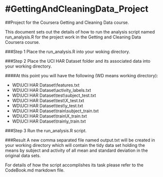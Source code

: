#GettingAndCleaningData_Project
==============================

##Project for the Coursera Getting and Cleaning Data course.

This document sets out the details of how to run the analysis script
named run_analysis.R for the project work in the Getting and Cleaning Data Coursera course.

###Step 1
Place the run_analysis.R into your woking directory.

###Step 2
Place the UCI HAR Dataset folder and its associated data into your working directory.

####At this point you will have the following (WD means working directory):

- WD\UCI HAR Dataset\features.txt
- WD\UCI HAR Dataset\activity_labels.txt
- WD\UCI HAR Dataset\test\subject_test.txt
- WD\UCI HAR Dataset\test\X_test.txt
- WD\UCI HAR Dataset\test\y_test.txt
- WD\UCI HAR Dataset\train\subject_train.txt
- WD\UCI HAR Dataset\train\X_train.txt
- WD\UCI HAR Dataset\train\y_train.txt

###Step 3
Run the run_analysis.R script.

###Result
A new comma separated file named output.txt will be created in your working directory which will
contain the tidy data set holding the means by subject and activity of all mean and standard deviation
in the original data sets.

For details of how the script accomplishes its task please refer to the CodeBook.md markdown file.


